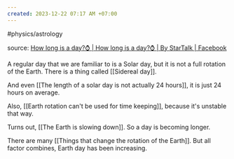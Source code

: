 ```yaml
---
created: 2023-12-22 07:17 AM +07:00
---
```

#physics/astrology

source: [How long is a day?⌚ | How long is a day?⌚ | By StarTalk | Facebook](https://www.facebook.com/watch?v=7516988941654037) 

A regular day that we are familiar to is a Solar day, but it is not a full rotation of the Earth. There is a thing called [[Sidereal day]].

And even [[The length of a solar day is not actually 24 hours]], it is just 24 hours on average.

Also, [[Earth rotation can't be used for time keeping]], because it's unstable that way.

Turns out, [[The Earth is slowing down]]. So a day is becoming longer.

There are many [[Things that change the rotation of the Earth]]. But all factor combines, Earth day has been increasing.